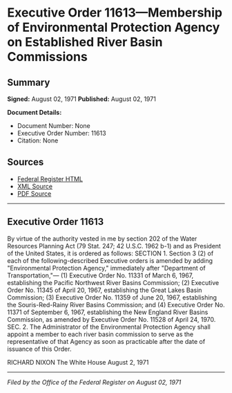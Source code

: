 # Executive Order 11613—Membership of Environmental Protection Agency on Established River Basin Commissions

## Summary

**Signed:** August 02, 1971
**Published:** August 02, 1971

**Document Details:**
- Document Number: None
- Executive Order Number: 11613
- Citation: None

## Sources
- [Federal Register HTML](https://www.presidency.ucsb.edu/documents/executive-order-11613-membership-environmental-protection-agency-established-river-basin)
- [XML Source](None)
- [PDF Source](None)

---

## Executive Order 11613

By virtue of the authority vested in me by section 202 of the Water Resources Planning Act (79 Stat. 247; 42 U.S.C. 1962 b-1) and as President of the United States, it is ordered as follows:
SECTION 1. Section 3 (2) of each of the following-described Executive orders is amended by adding "Environmental Protection Agency," immediately after "Department of Transportation,"—
    (1) Executive Order No. 11331 of March 6, 1967, establishing the Pacific Northwest River Basins Commission;
    (2) Executive Order No. 11345 of April 20, 1967, establishing the Great Lakes Basin Commission;
    (3) Executive Order No. 11359 of June 20, 1967, establishing the Souris-Red-Rainy River Basins Commission; and
    (4) Executive Order No. 11371 of September 6, 1967, establishing the New England River Basins Commission, as amended by Executive Order No. 11528 of April 24, 1970.
SEC. 2. The Administrator of the Environmental Protection Agency shall appoint a member to each river basin commission to serve as the representative of that Agency as soon as practicable after the date of issuance of this Order.

RICHARD NIXON
The White House
August 2, 1971

---

*Filed by the Office of the Federal Register on August 02, 1971*
